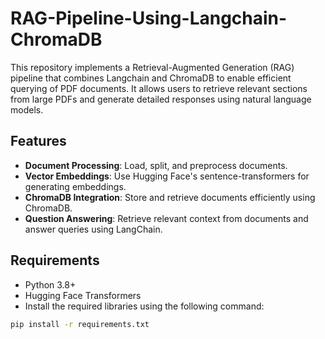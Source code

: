 # RAG-Pipeline-Using-Langchain-ChromaDB

This repository implements a Retrieval-Augmented Generation (RAG) pipeline that combines Langchain and ChromaDB to enable efficient querying of PDF documents. It allows users to retrieve relevant sections from large PDFs and generate detailed responses using natural language models.

## Features

- **Document Processing**: Load, split, and preprocess documents.
- **Vector Embeddings**: Use Hugging Face's sentence-transformers for generating embeddings.
- **ChromaDB Integration**: Store and retrieve documents efficiently using ChromaDB.
- **Question Answering**: Retrieve relevant context from documents and answer queries using LangChain.

## Requirements

- Python 3.8+
- Hugging Face Transformers
- Install the required libraries using the following command:

```bash
pip install -r requirements.txt
```
